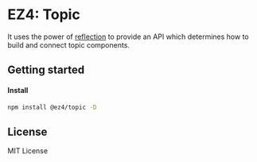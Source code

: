# EZ4: Topic

It uses the power of [reflection](../reflection/) to provide an API which determines how to build and connect topic components.

## Getting started

#### Install

```sh
npm install @ez4/topic -D
```

## License

MIT License
